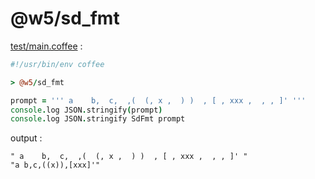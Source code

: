 [‼️]: ✏️README.mdt

# @w5/sd_fmt

[test/main.coffee](./test/main.coffee) :

```coffee
#!/usr/bin/env coffee

> @w5/sd_fmt

prompt = ''' a    b,  c,  ,(  (, x ,  ) )  , [ , xxx ,  , , ]' '''
console.log JSON.stringify(prompt)
console.log JSON.stringify SdFmt prompt
```

output :

```
" a    b,  c,  ,(  (, x ,  ) )  , [ , xxx ,  , , ]' "
"a b,c,((x)),[xxx]'"
```
